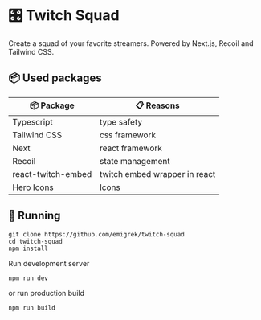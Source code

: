 # 🎛 Twitch Squad
Create a squad of your favorite streamers. Powered by Next.js, Recoil and Tailwind CSS.

## 📦 Used packages
| 📦 Package  | 📋 Reasons |
| ------------- | ------------- |
| Typescript  | type safety  |
| Tailwind CSS  | css framework  |
| Next | react framework  |
| Recoil | state management  |
| react-twitch-embed | twitch embed wrapper in react |
| Hero Icons | Icons |

## 🚀 Running
```
git clone https://github.com/emigrek/twitch-squad
cd twitch-squad
npm install
```

Run development server
```
npm run dev
```
or
run production build
```
npm run build
```